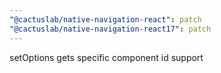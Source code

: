 ```yaml
---
"@cactuslab/native-navigation-react": patch
"@cactuslab/native-navigation-react17": patch
---
```


setOptions gets specific component id support
